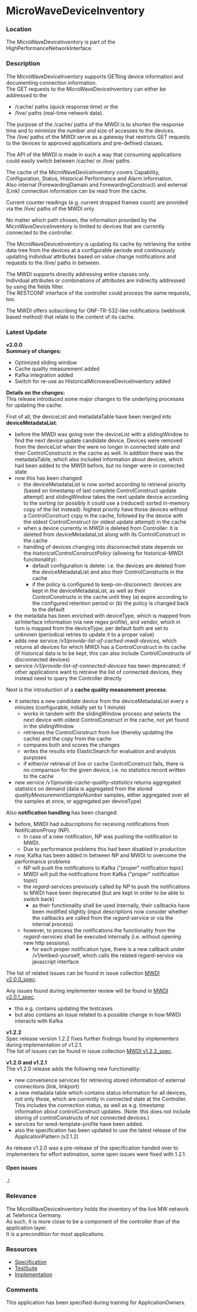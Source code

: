 # MicroWaveDeviceInventory  

### Location  
The MicroWaveDeviceInventory is part of the HighPerformanceNetworkInterface.  

### Description  
The MicroWaveDeviceInventory supports GETting device information and documenting connection information.  
The GET requests to the MicroWaveDeviceInventory can either be addressed to the  
 - /cache/ paths (quick response time) or the  
 - /live/ paths  (real-time network data).  

The purpose of the /cache/ paths of the MWDI is to shorten the response time and to minimize the number and size of accesses to the devices.  
The /live/ paths of the MWDI serve as a gateway that restricts GET requests to the devices to approved applications and pre-defined classes.  

The API of the MWDI is made in such a way that consuming applications could easily switch between /cache/ or /live/ paths.  

The cache of the MicroWaveDeviceInventory covers Capability, Configuration, Status, Historical Performance and Alarm information.  
Also internal (ForewardingDamain and ForewardingConstruct) and external (Link) connection information can be read from the cache.

Current counter readings (e.g. current dropped frames count) are provided via the /live/ paths of the MWDI only.  

No matter which path chosen, the information provided by the MicroWaveDeviceInventory is limited to devices that are currently connected to the controller.  

The MicroWaveDeviceInventory is updating its cache by retrieving the entire data tree from the devices at a configurable periode and continuously updating individual attributes based on value change notifications and requests to the /live/ paths in between.  

The MWDI supports directly addressing entire classes only.  
Individual attributes or combinations of attributes are indirectly addressed by using the fields filter.  
The RESTCONF interface of the controller could process the same requests, too.  

The MWDI offers subscribing for ONF-TR-532-like notifications (webhook based method) that relate to the content of its cache.  

### Latest Update  

**v2.0.0**  
**Summary of changes:**  
- Optimized sliding window  
- Cache quality measurement added  
- Kafka integration added  
- Switch for re-use as HistoricalMicrowaveDeviceInventory added  

**Details on the changes:**  
This release introduced some major changes to the underlying processes for updating the cache.  

First of all, the deviceList and metadataTable have been merged into **deviceMetadataList**:
- before the MWDI was going over the deviceList with a slidingWindow to find the next device update candidate device. Devices were removed from the deviceList when the were no longer in connected state and their ControlConstructs in the cache as well. In addition there was the metadataTable, which also included information about devices, which had been added to the MWDI before, but no longer were in connected state
- now this has been changed:
  - the deviceMetadataList is now sorted according to retrieval priority (based on timestamp of last complete ControlConstruct update attempt) and slidingWindow takes the next update device according to the sorting (or possibly it could use a (reduced) sorted in-memory copy of the list instead): highest priority have those devices without a ControlConstruct copy in the cache, followed by the device with the oldest ControlConstruct (or oldest update attempt) in the cache
  - when a device currently in MWDI is deleted from Controller: it is deleted from deviceMetadataList along with its ControlConstruct in the cache
  - handling of devices changing into disconnected state depends on the *historicalControlConstructPolicy* (allowing for historical-MWDI functionality):
    - default configuration is delete: i.e. the devices are deleted from the deviceMetadataList and also their ControlConstructs in the cache
    - if the policy is configured to keep-on-disconnect: devices are kept in the deviceMetadataList, as well as their ControlConstructs in the cache until they (a) expire according to the configured retention period or (b) the policy is changed back to the default
- the metadata has been enriched with deviceType, which is mapped from airInterface information (via new regex profile), and vendor, which in turn is mapped from the deviceType; per default both are set to *unknown* (periodical retries to update it to a proper value)
- adds new service */v1/provide-list-of-cached-mwdi-devices*, which returns all devices for which MWDI has a ControlConstruct in its cache (if historical data is to be kept, this can also include ControlConstructs of disconnected devices)
- service */v1/provide-list-of-connected-devices* has been deprecated; if other applications want to retrieve the list of connected devices, they instead need to query the Controller directly

Next is the introduction of a **cache quality measurement process**:
- it selectes a new candidate device from the deviceMetadataList every x minutes (configurable, initially set to 1 minute)
  - works in tandem with the slidingWindow process and selects the next device with oldest ControlConstruct in the cache, not yet found in the slidingWindow
  - retrieves the ControlConstruct from live (thereby updating the cache) and the copy from the cache
  - compares both and scores the changes
  - writes the results into ElasticSearch for evaluation and analysis purposes
  - if either/or retrieval of live or cache ControlConstruct fails, there is no comparison for the given device, i.e. no statistics record written to the cache
- new service */v1/provide-cache-quality-statistics* returns aggregated statistics on demand (data is aggregated from the stored *qualityMeasurementSampleNumber* samples, either aggregated over all the samples at once, or aggregated per deviceType)

Also **notification handling** has been changed:
- before, MWDI had subscriptions for receiving notifications from NotificationProxy (NP).
  - In case of a new notification, NP was pushing the notification to MWDI.
  - Due to performance problems this had been disabled in production
- now, Kafka has been added in between NP and MWDI to overcome the performance problems
  - NP will push the notifications to Kafka ("proper" notification topic)
  - MWDI will pull the notifications from Kafka ("proper" notification topic)
  - the *regard*-services previously called by NP to push the notifications to MWDI have been deprecated (but are kept in order to be able to switch back)
    - as their functionality shall be used internally, their callbacks have been modified slightly (input descriptions now consider whether the callbacks are called from the *regard*-service or via the internal process)
  - however, to process the notifications the functionality from the *regard*-services shall be executed internally (i.e. without opening new http sessions).
    - for each proper notification type, there is a new callback under /v1/embed-yourself, which calls the related *regard*-service via javascript interface 

The list of related issues can be found in issue collection [MWDI v2.0.0_spec](https://github.com/openBackhaul/MicroWaveDeviceInventory/milestone/20).  

Any issues found during implementer review will be found in [MWDI v2.0.1_spec](https://github.com/openBackhaul/MicroWaveDeviceInventory/milestone/21).  
- this e.g. contains updating the testcases
- but also contains an issue related to a possible change in how MWDI interacts with Kafka

**v1.2.2**  
Spec release version 1.2.2 fixes further findings found by implementers during implementation of v1.2.1.  
The list of issues can be found in issue collection [MWDI v1.2.2_spec](https://github.com/openBackhaul/MicroWaveDeviceInventory/milestone/18).  

**v1.2.0 and v1.2.1**  
The v1.2.0 release adds the following new functionality:  
- new convenience services for retrieving stored information of external connections (link, linkport)  
- a new metadata table which contains status information for all devices, not only those, which are currently in connected state at the Controller. This includes the connection status, as well as e.g. timestamp information about controlConstruct updates. (Note: this does not include storing of controlConstructs of not connected devices.)  
- services for wred-template-profile have been added.  
- also the specification has been updated to use the latest release of the ApplicationPattern (v2.1.2)  

As release v1.2.0 was a pre-release of the specification handed over to implementers for effort estimation, some open issues were fixed with 1.2.1.  

#### Open issues
./. 

### Relevance
The MicroWaveDeviceInventory holds the inventory of the live MW network at Telefonica Germany.  
As such, it is more close to be a component of the controller than of the application layer.  
It is a precondition for most applications.  

### Resources
- [Specification](./spec/)
- [TestSuite](./testing/)
- [Implementation](./server/)

### Comments
This application has been specified during training for ApplicationOwners.
